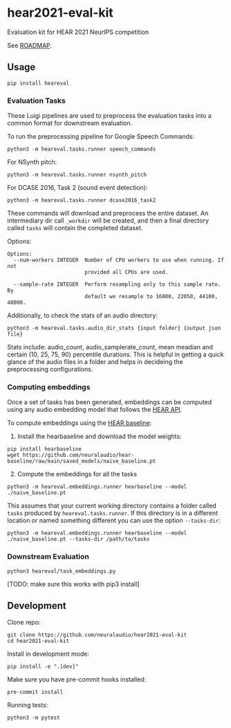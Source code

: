 # hear2021-eval-kit

Evaluation kit for HEAR 2021 NeurIPS competition

See [ROADMAP](ROADMAP.md).

## Usage

```
pip install heareval
```

### Evaluation Tasks

These Luigi pipelines are used to preprocess the evaluation tasks
into a common format for downstream evaluation.

To run the preprocessing pipeline for Google Speech Commands:
```
python3 -m heareval.tasks.runner speech_commands
```

For NSynth pitch:
```
python3 -m heareval.tasks.runner nsynth_pitch
```

For DCASE 2016, Task 2 (sound event detection):
```
python3 -m heareval.tasks.runner dcase2016_task2
```

These commands will download and preprocess the entire dataset. An intermediary dir
call `_workdir` will be created, and then a final directory called `tasks` will contain
the completed dataset.

Options:
```
Options:
  --num-workers INTEGER  Number of CPU workers to use when running. If not
                         provided all CPUs are used.

  --sample-rate INTEGER  Perform resampling only to this sample rate. By
                         default we resample to 16000, 22050, 44100, 48000.
```

Additionally, to check the stats of an audio directory:
```
python3 -m heareval.tasks.audio_dir_stats {input folder} {output json file}
```
Stats include: audio_count, audio_samplerate_count, 
mean meadian and certain (10, 25, 75, 90) percentile durations.
This is helpful in getting a quick glance of the audio files in a folder and 
helps in decideing the preprocessing configurations.

### Computing embeddings

Once a set of tasks has been generated, embeddings can be computed using any audio
embedding model that follows the
[HEAR API](https://neuralaudio.ai/hear2021-holistic-evaluation-of-audio-representations.html#common-api).

To compute embeddings using the [HEAR baseline](https://github.com/neuralaudio/hear-baseline):

1) Install the hearbaseline and download the model weights:
```
pip install hearbaseline
wget https://github.com/neuralaudio/hear-baseline/raw/main/saved_models/naive_baseline.pt
```

2) Compute the embeddings for all the tasks
```
python3 -m heareval.embeddings.runner hearbaseline --model ./naive_baseline.pt
```

This assumes that your current working directory contains a folder called `tasks`
produced by `heareval.tasks.runner`. If this directory is in a different location or
named something different you can use the option `--tasks-dir`:
```
python3 -m heareval.embeddings.runner hearbaseline --model ./naive_baseline.pt --tasks-dir /path/to/tasks
```

### Downstream Evaluation

```
python3 heareval/task_embeddings.py
```

[TODO: make sure this works with pip3 install]

## Development

Clone repo:
```
git clone https://github.com/neuralaudio/hear2021-eval-kit
cd hear2021-eval-kit
```
Install in development mode:
```
pip install -e ".[dev]"
```

Make sure you have pre-commit hooks installed:
```
pre-commit install
```

Running tests:
```
python3 -m pytest
```
